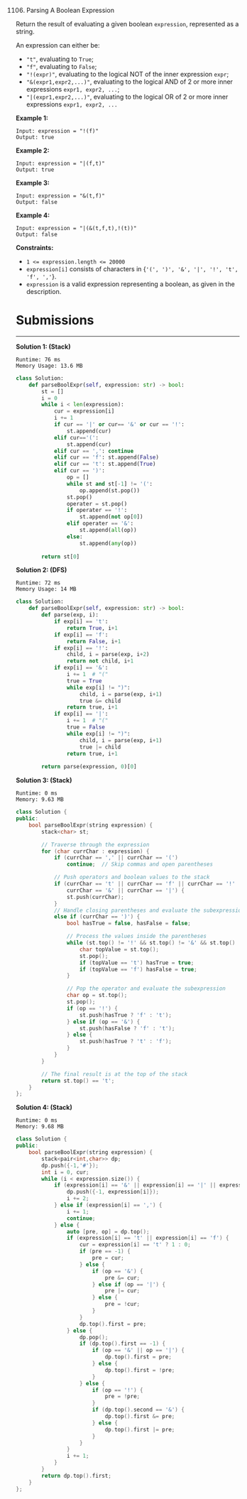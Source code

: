 1106. Parsing A Boolean Expression

Return the result of evaluating a given boolean `expression`, represented as a string.

An expression can either be:

* `"t"`, evaluating to `True`;
* `"f"`, evaluating to `False`;
* `"!(expr)"`, evaluating to the logical NOT of the inner expression `expr`;
* `"&(expr1,expr2,...)"`, evaluating to the logical AND of 2 or more inner expressions `expr1, expr2, ...`;
* `"|(expr1,expr2,...)"`, evaluating to the logical OR of 2 or more inner expressions `expr1, expr2, ...`
 

**Example 1:**
```
Input: expression = "!(f)"
Output: true
```

**Example 2:**
```
Input: expression = "|(f,t)"
Output: true
```

**Example 3:**
```
Input: expression = "&(t,f)"
Output: false
```

**Example 4:**
```
Input: expression = "|(&(t,f,t),!(t))"
Output: false
```

**Constraints:**

* `1 <= expression.length <= 20000`
* `expression[i]` consists of characters in {`'(', ')', '&', '|', '!', 't', 'f', ','`}.
* `expression` is a valid expression representing a boolean, as given in the description.

# Submissions
---
**Solution 1: (Stack)**
```
Runtime: 76 ms
Memory Usage: 13.6 MB
```
```python
class Solution:
    def parseBoolExpr(self, expression: str) -> bool:
        st = []
        i = 0
        while i < len(expression):
            cur = expression[i]
            i += 1
            if cur == '|' or cur== '&' or cur == '!':
                st.append(cur)
            elif cur=='(':
                st.append(cur)
            elif cur == ',': continue
            elif cur == 'f': st.append(False)
            elif cur == 't': st.append(True)
            elif cur == ')':
                op = []
                while st and st[-1] != '(':
                    op.append(st.pop())
                st.pop()
                operater = st.pop()
                if operater == '!':
                    st.append(not op[0])
                elif operater == '&':
                    st.append(all(op))
                else:
                    st.append(any(op))
                    
        return st[0]
```

**Solution 2: (DFS)**
```
Runtime: 72 ms
Memory Usage: 14 MB
```
```python
class Solution:
    def parseBoolExpr(self, expression: str) -> bool:
        def parse(exp, i):
            if exp[i] == 't':
                return True, i+1
            if exp[i] == 'f':
                return False, i+1
            if exp[i] == '!':
                child, i = parse(exp, i+2)
                return not child, i+1
            if exp[i] == '&':
                i += 1  # "("
                true = True
                while exp[i] != ")":
                    child, i = parse(exp, i+1)
                    true &= child
                return true, i+1
            if exp[i] == '|':
                i += 1  # "("
                true = False
                while exp[i] != ")":
                    child, i = parse(exp, i+1)
                    true |= child
                return true, i+1
        
        return parse(expression, 0)[0]
```

**Solution 3: (Stack)**
```
Runtime: 0 ms
Memory: 9.63 MB
```
```c++
class Solution {
public:
    bool parseBoolExpr(string expression) {
        stack<char> st;

        // Traverse through the expression
        for (char currChar : expression) {
            if (currChar == ',' || currChar == '(')
                continue;  // Skip commas and open parentheses

            // Push operators and boolean values to the stack
            if (currChar == 't' || currChar == 'f' || currChar == '!' ||
                currChar == '&' || currChar == '|') {
                st.push(currChar);
            }
            // Handle closing parentheses and evaluate the subexpression
            else if (currChar == ')') {
                bool hasTrue = false, hasFalse = false;

                // Process the values inside the parentheses
                while (st.top() != '!' && st.top() != '&' && st.top() != '|') {
                    char topValue = st.top();
                    st.pop();
                    if (topValue == 't') hasTrue = true;
                    if (topValue == 'f') hasFalse = true;
                }

                // Pop the operator and evaluate the subexpression
                char op = st.top();
                st.pop();
                if (op == '!') {
                    st.push(hasTrue ? 'f' : 't');
                } else if (op == '&') {
                    st.push(hasFalse ? 'f' : 't');
                } else {
                    st.push(hasTrue ? 't' : 'f');
                }
            }
        }

        // The final result is at the top of the stack
        return st.top() == 't';
    }
};
```

**Solution 4: (Stack)**
```
Runtime: 0 ms
Memory: 9.68 MB
```
```c++
class Solution {
public:
    bool parseBoolExpr(string expression) {
        stack<pair<int,char>> dp;
        dp.push({-1,'#'});
        int i = 0, cur;
        while (i < expression.size()) {
            if (expression[i] == '&' || expression[i] == '|' || expression[i] == '!') {
                dp.push({-1, expression[i]});
                i += 2;
            } else if (expression[i] == ',') {
                i += 1;
                continue;
            } else {
                auto [pre, op] = dp.top();
                if (expression[i] == 't' || expression[i] == 'f') {
                    cur = expression[i] == 't' ? 1 : 0;
                    if (pre == -1) {
                        pre = cur;
                    } else {
                        if (op == '&') {
                            pre &= cur;
                        } else if (op == '|') {
                            pre |= cur;
                        } else {
                            pre = !cur;
                        }
                    }
                    dp.top().first = pre;
                } else {
                    dp.pop();
                    if (dp.top().first == -1) {
                        if (op == '&' || op == '|') {
                            dp.top().first = pre;
                        } else {
                            dp.top().first = !pre;
                        }
                    } else {
                        if (op == '!') {
                            pre = !pre;
                        }
                        if (dp.top().second == '&') {
                            dp.top().first &= pre;
                        } else {
                            dp.top().first |= pre;
                        }
                    }  
                }
                i += 1;
            }
        }
        return dp.top().first;
    }
};
```
